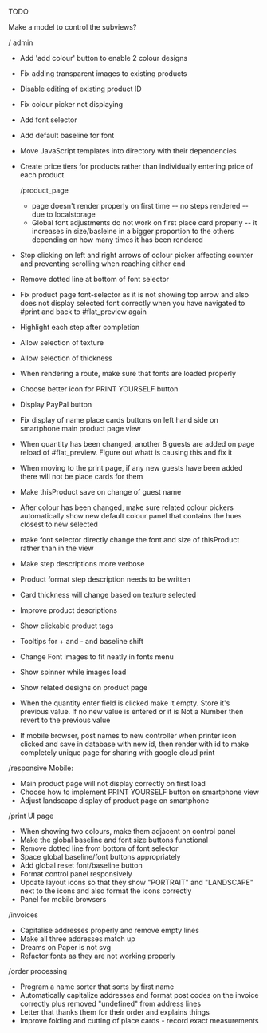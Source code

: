 TODO

Make a model to control the subviews?

  / admin
  
  * Add 'add colour' button to enable 2 colour designs
  * Fix adding transparent images to existing products
  * Disable editing of existing product ID 
  * Fix colour picker not displaying
  * Add font selector
  * Add default baseline for font
  * Move JavaScript templates into directory with their dependencies
  * Create price tiers for products rather than individually entering price of each product


    /product_page
    * page doesn't render properly on first time -- no steps rendered -- due to localstorage
    * Global font adjustments do not work on first place card properly -- it increases in size/basleine in a bigger proportion to the others depending on how many times it has been rendered
   * Stop clicking on left and right arrows of colour picker affecting counter and preventing scrolling when reaching either end 
  * Remove dotted line at bottom of font selector
  * Fix product page font-selector as it is not showing top arrow and also does not display selected font correctly when you have navigated to #print and back to #flat_preview again
  * Highlight each step after completion
  * Allow selection of texture
  * Allow selection of thickness
  * When rendering a route, make sure that fonts are loaded properly  
  * Choose better icon for PRINT YOURSELF button
  * Display PayPal button
  * Fix display of name place cards buttons on left hand side on smartphone main product page view
  * When quantity has been changed, another 8 guests are added on page reload of #flat_preview. Figure out whatt is causing this and fix it
  * When moving to the print page, if any new guests have been added there will not be place cards for them
  * Make thisProduct save on change of guest name
  * After colour has been changed, make sure related colour pickers automatically show new default colour panel that contains the hues closest to new selected

  * make font selector directly change the font and size of thisProduct rather than in the view

  * Make step descriptions more verbose
  * Product format step description needs to be written
  * Card thickness will change based on texture selected
  * Improve product descriptions
  * Show clickable product tags
  * Tooltips for + and - and baseline shift
  * Change Font images to fit neatly in fonts menu
  * Show spinner while images load
  * Show related designs on product page
  * When the quantity enter field is clicked make it empty. Store it's previous value. If no new value is entered or it is Not a Number then revert to the previous value
  * If mobile browser, post names to new controller when printer icon clicked and save in database with new id, then render with id to make completely unique page for sharing with google cloud print
 

   /responsive
   Mobile:
   * Main product page will not display correctly on first load   
   * Choose how to implement PRINT YOURSELF button on smartphone view
   * Adjust landscape display of product page on smartphone

   /print UI page
* When showing two colours, make them adjacent on control panel
* Make the global baseline and font size buttons functional
* Remove dotted line from bottom of font selector 
* Space global baseline/font buttons appropriately
* Add global reset font/baseline button 
 * Format control panel responsively
  * Update layout icons so that they show "PORTRAIT" and "LANDSCAPE" next to the icons and also format the icons correctly
  * Panel for mobile browsers


  /invoices
  
* Capitalise addresses properly and remove empty lines
* Make all three addresses match up
* Dreams on Paper is not svg
* Refactor fonts as they are not working properly

/order processing
  * Program a name sorter that sorts by first name
  * Automatically capitalize addresses and format post codes on the invoice correctly plus removed "undefined" from address lines
  * Letter that thanks them for their order and explains things
  * Improve folding and cutting of place cards - record exact measurements

